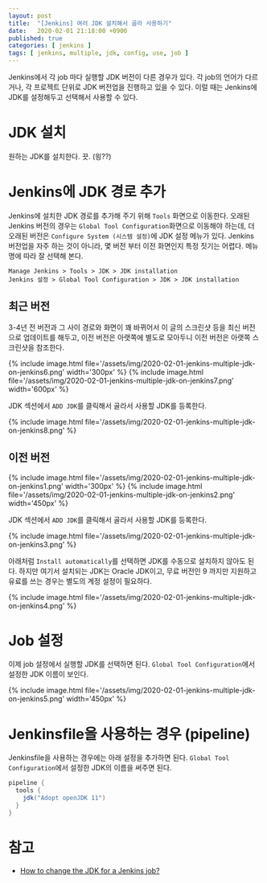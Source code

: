 ```yaml
---
layout: post
title:  "[Jenkins] 여러 JDK 설치해서 골라 사용하기"
date:   2020-02-01 21:18:00 +0900
published: true
categories: [ jenkins ]
tags: [ jenkins, multiple, jdk, config, use, job ]
---
```


Jenkins에서 각 job 마다 실행할 JDK 버전이 다른 경우가 있다. 각 job의 언어가 다르거나, 각 프로젝트 단위로 JDK 버전업을 진행하고 있을 수 있다. 이럴 때는 Jenkins에 JDK를 설정해두고 선택해서 사용할 수 있다.


# JDK 설치

원하는 JDK를 설치한다. 끗. (읭??)


# Jenkins에 JDK 경로 추가

Jenkins에 설치한 JDK 경로를 추가해 주기 위해 `Tools` 화면으로 이동한다. 오래된 Jenkins 버전의 경우는 `Global Tool Configuration`화면으로 이동해야 하는데, 더 오래된 버전은 `Configure System (시스템 설정)`에 JDK 설정 메뉴가 있다. Jenkins 버전업을 자주 하는 것이 아니라, 몇 버전 부터 이전 화면인지 특정 짓기는 어렵다. 메뉴명에 따라 잘 선택해 본다.

```
Manage Jenkins > Tools > JDK > JDK installation
Jenkins 설정 > Global Tool Configuration > JDK > JDK installation
```

## 최근 버전

3-4년 전 버전과 그 사이 경로와 화면이 꽤 바뀌어서 이 글의 스크린샷 등을 최신 버전으로 업데이트를 해두고, 이전 버전은 아랫쪽에 별도로 모아두니 이전 버전은 아랫쪽 스크린샷을 참조한다.

{% include image.html file='/assets/img/2020-02-01-jenkins-multiple-jdk-on-jenkins6.png' width='300px' %}
{% include image.html file='/assets/img/2020-02-01-jenkins-multiple-jdk-on-jenkins7.png' width='600px' %}

JDK 섹션에서 `ADD JDK`를 클릭해서 골라서 사용할 JDK를 등록한다.

{% include image.html file='/assets/img/2020-02-01-jenkins-multiple-jdk-on-jenkins8.png' %}


## 이전 버전

{% include image.html file='/assets/img/2020-02-01-jenkins-multiple-jdk-on-jenkins1.png' width='300px' %}
{% include image.html file='/assets/img/2020-02-01-jenkins-multiple-jdk-on-jenkins2.png' width='450px' %}

JDK 섹션에서 `ADD JDK`를 클릭해서 골라서 사용할 JDK를 등록한다.

{% include image.html file='/assets/img/2020-02-01-jenkins-multiple-jdk-on-jenkins3.png' %}

아래처럼 `Install automatically`를 선택하면 JDK를 수동으로 설치하지 않아도 된다. 하지만 여기서 설치되는 JDK는 Oracle JDK이고, 무료 버전인 9 까지만 지원하고 유료를 쓰는 경우는 별도의 계정 설정이 필요하다.

{% include image.html file='/assets/img/2020-02-01-jenkins-multiple-jdk-on-jenkins4.png' %}


# Job 설정

이제 job 설정에서 실행할 JDK를 선택하면 된다. `Global Tool Configuration`에서 설정한 JDK 이름이 보인다.

{% include image.html file='/assets/img/2020-02-01-jenkins-multiple-jdk-on-jenkins5.png' width='450px' %}


# Jenkinsfile을 사용하는 경우 (pipeline)

Jenkinsfile을 사용하는 경우에는 아래 설정을 추가하면 된다. `Global Tool Configuration`에서 설정한 JDK의 이름을 써주면 된다.

```groovy
pipeline {
  tools {
    jdk("Adopt openJDK 11")
  }
}
```


# 참고

- [How to change the JDK for a Jenkins job?](https://stackoverflow.com/questions/28810477/how-to-change-the-jdk-for-a-jenkins-job/39608374)
